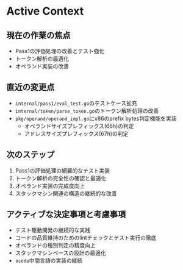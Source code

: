 # Active Context

## 現在の作業の焦点
- Pass1の評価処理の改善とテスト強化
- トークン解析の最適化
- オペランド実装の改善

## 直近の変更点
- `internal/pass1/eval_test.go`のテストケース拡充
- `internal/token/parse_token.go`のトークン解析処理の改善
- `pkg/operand/operand_impl.go`にx86のprefix bytes判定機能を実装
  - オペランドサイズプレフィックス(66h)の判定
  - アドレスサイズプレフィックス(67h)の判定

## 次のステップ
1. Pass1の評価処理の網羅的なテスト実装
2. トークン解析の完全性の確認と最適化
3. オペランド実装の完成度向上
4. スタックマシン関連の構造の継続的な改善

## アクティブな決定事項と考慮事項
- テスト駆動開発の継続的な実践
- コードの品質維持のためのlintチェックとテスト実行の徹底
- オペランドの種別判定の精度向上
- スタックマシンベースの設計の最適化
- `ocode`中間言語の実装の継続
